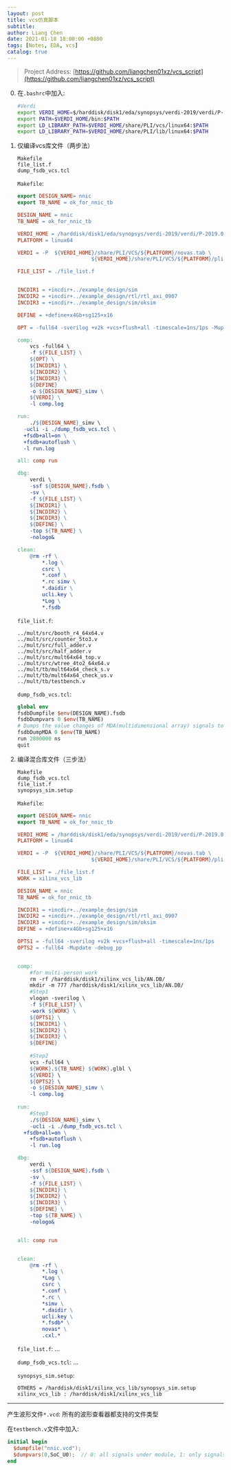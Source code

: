 ```yaml
---
layout: post
title: vcs仿真脚本
subtitle:
author: Liang Chen
date: 2021-01-18 18:00:00 +0800
tags: [Notes, EDA, vcs]
catalog: true
---
```


<head>
    <script src="https://cdn.mathjax.org/mathjax/latest/MathJax.js?config=TeX-AMS-MML_HTMLorMML" type="text/javascript"></script>
    <script type="text/x-mathjax-config">
        MathJax.Hub.Config({
            tex2jax: {
            skipTags: ['script', 'noscript', 'style', 'textarea', 'pre'],
            inlineMath: [['$','$']]
            }
        });
    </script>
</head>

> Project Address: [https://github.com/liangchen01xz/vcs_script](https://github.com/liangchen01xz/vcs_script)

0. 在`.bashrc`中加入:

    ```bash
    #Verdi                                                                                                                                                                                     
    export VERDI_HOME=$/harddisk/disk1/eda/synopsys/verdi-2019/verdi/P-2019.06-SP1-1
    export PATH=$VERDI_HOME/bin:$PATH
    export LD_LIBRARY_PATH=$VERDI_HOME/share/PLI/vcs/linux64:$PATH
    export LD_LIBRARY_PATH=$VERDI_HOME/share/PLI/lib/linux64:$PATH
    ```

1. 仅编译vcs库文件（两步法）

    ```
    Makefile
    file_list.f
    dump_fsdb_vcs.tcl
    ```
    
    `Makefile`:
    
    ```makefile
    export DESIGN_NAME= nnic
    export TB_NAME = ok_for_nnic_tb
    
    DESIGN_NAME = nnic
    TB_NAME = ok_for_nnic_tb
    
    VERDI_HOME = /harddisk/disk1/eda/synopsys/verdi-2019/verdi/P-2019.06-SP1-1
    PLATFORM = linux64
    
    VERDI = -P 	${VERDI_HOME}/share/PLI/VCS/${PLATFORM}/novas.tab \
    						${VERDI_HOME}/share/PLI/VCS/${PLATFORM}/pli.a 
    
    FILE_LIST = ./file_list.f
    
    
    INCDIR1 = +incdir+../example_design/sim
    INCDIR2 = +incdir+../example_design/rtl/rtl_axi_0907
    INCDIR3 = +incdir+../example_design/sim/oksim
    
    DEFINE = +define+x4Gb+sg125+x16 
    
    OPT = -full64 -sverilog +v2k +vcs+flush+all -timescale=1ns/1ps -Mupdate -debug_pp +notimingcheck +nospecify
    
    comp:
    	vcs -full64 \
    	-f ${FILE_LIST} \
    	${OPT} \
    	${INCDIR1} \
    	${INCDIR2} \
    	${INCDIR3} \
    	${DEFINE}
    	-o ${DESIGN_NAME}_simv \
    	${VERDI} \
    	-l comp.log
    
    run:
    	./${DESIGN_NAME}_simv \
      -ucli -i ./dump_fsdb_vcs.tcl \
      +fsdb+all=on \
      +fsdb+autoflush \
      -l run.log 
    
    all: comp run
    
    dbg:
    	verdi \
    	-ssf ${DESIGN_NAME}.fsdb \
    	-sv \
    	-f ${FILE_LIST} \
    	${INCDIR1} \
    	${INCDIR2} \
    	${INCDIR3} \
    	${DEFINE} \
    	-top ${TB_NAME} \
    	-nologo&
    
    clean:
    	@rm -rf \
    		*.log \
    		csrc \
    		*.conf \
    		*.rc simv \
    		*.daidir \
    		ucli.key \
    		*Log \
    		*.fsdb
    ```
    
    `file_list.f`:
    
    ```
    ../mult/src/booth_r4_64x64.v
    ../mult/src/counter_5to3.v
    ../mult/src/full_adder.v
    ../mult/src/half_adder.v
    ../mult/src/mult64x64_top.v
    ../mult/src/wtree_4to2_64x64.v
    ../mult/tb/mult64x64_check_s.v
    ../mult/tb/mult64x64_check_us.v
    ../mult/tb/testbench.v
    ```
    
    `dump_fsdb_vcs.tcl`:
    
    ```tcl
    global env
    fsdbDumpfile $env(DESIGN_NAME).fsdb 
    fsdbDumpvars 0 $env(TB_NAME)
    # Dumps the value changes of MDA(multidimensional array) signals to the FSDB file
    fsdbDumpMDA 0 $env(TB_NAME)
    run 2800000 ns
    quit
    ```

2. 编译混合库文件（三步法）

    ```
    Makefile
    dump_fsdb_vcs.tcl
    file_list.f
    synopsys_sim.setup
    ````
    
    `Makefile`:
    
    ```makefile
    export DESIGN_NAME= nnic
    export TB_NAME = ok_for_nnic_tb
    
    VERDI_HOME = /harddisk/disk1/eda/synopsys/verdi-2019/verdi/P-2019.06-SP1-1
    PLATFORM = linux64
    
    VERDI = -P 	${VERDI_HOME}/share/PLI/VCS/${PLATFORM}/novas.tab \
    						${VERDI_HOME}/share/PLI/VCS/${PLATFORM}/pli.a 
    
    FILE_LIST = ./file_list.f
    WORK = xilinx_vcs_lib
    
    DESIGN_NAME = nnic
    TB_NAME = ok_for_nnic_tb
    
    INCDIR1 = +incdir+../example_design/sim
    INCDIR2 = +incdir+../example_design/rtl/rtl_axi_0907
    INCDIR3 = +incdir+../example_design/sim/oksim
    DEFINE = +define+x4Gb+sg125+x16 
    
    OPTS1 = -full64 -sverilog +v2k +vcs+flush+all -timescale=1ns/1ps
    OPTS2 = -full64 -Mupdate -debug_pp 
    
    
    comp:
    	#for multi-person work
    	rm -rf /harddisk/disk1/xilinx_vcs_lib/AN.DB/
    	mkdir -m 777 /harddisk/disk1/xilinx_vcs_lib/AN.DB/
    	#Step1
    	vlogan -sverilog \
    	-f ${FILE_LIST} \
    	-work ${WORK} \
    	${OPTS1} \
    	${INCDIR1} \
    	${INCDIR2} \
    	${INCDIR3} \
    	${DEFINE}
    	
    	#Step2
    	vcs -full64 \
    	${WORK}.${TB_NAME} ${WORK}.glbl \
    	${VERDI} \
    	${OPTS2} \
    	-o ${DESIGN_NAME}_simv \
    	-l comp.log
    	
    run:
    	#Step3
    	./${DESIGN_NAME}_simv \
    	-ucli -i ./dump_fsdb_vcs.tcl \
      +fsdb+all=on \
    	+fsdb+autoflush \
    	-l run.log
    
    dbg:
    	verdi \
    	-ssf ${DESIGN_NAME}.fsdb \
    	-sv \
    	-f ${FILE_LIST} \
    	${INCDIR1} \
    	${INCDIR2} \
    	${INCDIR3} \
    	${DEFINE} \
    	-top ${TB_NAME} \
    	-nologo&
    
    
    all: comp run
    
    
    clean:
    	@rm -rf \
    		*.log \
    		*Log \
    		csrc \
    		*.conf \
    		*.rc \
    		*simv \
    		*.daidir \
    		ucli.key \
    		*.fsdb* \
    		novas* \
    		.cxl.* 
    ```
    
    `file_list.f`: ...
    
    `dump_fsdb_vcs.tcl`: ...
    
    `synopsys_sim.setup`:
    
    ```
    OTHERS = /harddisk/disk1/xilinx_vcs_lib/synopsys_sim.setup
    xilinx_vcs_lib : /harddisk/disk1/xilinx_vcs_lib
    ```

-----------------------------------------------------------------

产生波形文件`*.vcd`: 所有的波形查看器都支持的文件类型

在`testbench.v`文件中加入:

```verilog
initial begin                                                                                                                                                                             
  $dumpfile("nnic.vcd");
  $dumpvars(0,SoC_U0);  // 0: all signals under module, 1: only signals within module, 2: two-level signals within module
end
```
